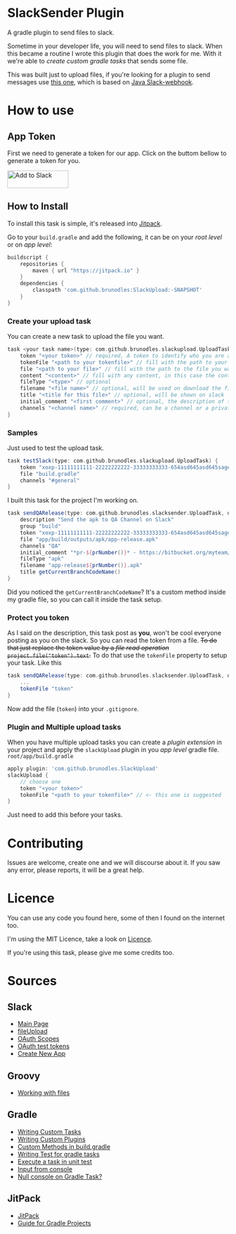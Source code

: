 # SlackSender Plugin
A gradle plugin to send files to slack.

Sometime in your developer life, you will need to send files to slack.
When this became a routine I wrote this plugin that does the work for me.
With it we're able to *create custom gradle tasks* that sends some file.

This was built just to upload files, if you're looking for a plugin to send messages use [this one](https://github.com/Mindera/gradle-slack-plugin), which is based on [Java Slack-webhook](https://github.com/gpedro/slack-webhook).

# How to use

## App Token

First we need to generate a token for our app.
Click on the buttom bellow to generate a token for you.

<a href="https://slack.com/oauth/authorize?scope=files:write:user&amp;client_id=69648668736.86028092004"><img alt="Add to Slack" height="40" width="139" src="https://platform.slack-edge.com/img/add_to_slack.png" srcset="https://platform.slack-edge.com/img/add_to_slack.png 1x, https://platform.slack-edge.com/img/add_to_slack@2x.png 2x"></a>

## How to Install

To install this task is simple, it's released into [Jitpack](https://jitpack.io/).

Go to your `build.gradle` and add the following, it can be on your *root level* or on *app level*:
```gradle
buildscript {
    repositories {
        maven { url "https://jitpack.io" }
    }
    dependencies {
        classpath 'com.github.brunodles:SlackUpload:-SNAPSHOT'
    }
}
```

### Create your upload task
You can create a new task to upload the file you want.

```gradle
task <your task name>(type: com.github.brunodles.slackupload.UploadTask) {
    token "<your token>" // required, A token to identify who you are and where to send. To create the token look above. Don't need to be filled if you you use the `tokenFile`.
    tokenFile "<path to your tokenfile>" // fill with the path to your token file. Don't use when `token` is filled.
    file "<path to your file>" // fill with the path to the file you want to send. Don't fill this if `content` is filled
    content "<content>" // fill with any content, in this case the content will be converted into a Snippet. Don't fill this if `file` is filled.
    fileType "<type>" // optional
    filename "<file name>" // optional, will be used on download the file
    title "<title for this file>" // optional, will be shown on slack
    initial_comment "<first comment>" // optional, the description of the file
    channels "<channel name>" // required, can be a channel or a private group
}
```

### Samples

Just used to test the upload task.
```gradle
task testSlack(type: com.github.brunodles.slackupload.UploadTask) {
    token "xoxp-11111111111-22222222222-33333333333-654asd645asd645sager654hge"
    file "build.gradle"
    channels "#general"
}
```

I built this task for the project I'm working on.
```gradle
task sendQARelease(type: com.github.brunodles.slacksender.UploadTask, dependsOn: 'assembleRelease') {
    description "Send the apk to QA Channel on Slack"
    group "build"
    token "xoxp-11111111111-22222222222-33333333333-654asd645asd645sager654hge"
    file "app/build/outputs/apk/app-release.apk"
    channels "QA"
    initial_comment "*pr-${prNumber()}* - https://bitbucket.org/myteam/myproject/pull-requests/${prNumber()}"
    fileType "apk"
    filename "app-release${prNumber()}.apk"
    title getCurrentBranchCodeName()
}
```

Did you noticed the `getCurrentBranchCodeName`? It's a custom method inside my gradle file, so you can call it inside the task setup.

### Protect you token
As I said on the description, this task post as **you**, won't be cool everyone posting as you on the slack.
So you can read the token from a file.
~~To do that just replace the token value by a *file read operation* `project.file("token").text`.~~
To do that use the `tokenFile` property to setup your task.
Like this

```gradle
task sendQARelease(type: com.github.brunodles.slacksender.UploadTask, dependsOn: 'assembleRelease') {
    ...
    tokenFile "token"
}
```
Now add the file (`token`) into your `.gitignore`.

### Plugin and Multiple upload tasks
When you have multiple upload tasks you can create a *plugin extension* in your project and apply the `slackUpload` plugin in you *app level* gradle file. `root/app/build.gradle`

```gradle
apply plugin: 'com.github.brunodles.SlackUpload'
slackUpload {
    // choose one
    token "<your token>"
    tokenFile "<path to your tokenfile>" // <- this one is suggested
}
```
Just need to add this before your tasks.

# Contributing

Issues are welcome, create one and we will discourse about it.
If you saw any error, please reports, it will be a great help.

# Licence
You can use any code you found here, some of then I found on the internet too.

I'm using the MIT Licence, take a look on [Licence](LICENCE.md).

If you're using this task, please give me some credits too.

# Sources

## Slack
* [Main Page](https://slack.com/)
* [fileUpload](https://api.slack.com/methods/files.upload)
* [OAuth Scopes](https://api.slack.com/docs/oauth-scopes)
* [OAuth test tokens](https://api.slack.com/docs/oauth-test-tokens)
* [Create New App](https://api.slack.com/apps?new_app=1)

## Groovy
* [Working with files ](http://mrhaki.blogspot.com.br/2009/08/groovy-goodness-working-with-files.html)

## Gradle
* [Writing Custom Tasks](https://docs.gradle.org/current/userguide/custom_tasks.html)
* [Writing Custom Plugins](https://docs.gradle.org/current/userguide/custom_plugins.html)
* [Custom Methods in build.gradle](http://stackoverflow.com/a/38032000/1622925)
* [Writing Test for gradle tasks](https://docs.gradle.org/current/userguide/test_kit.html)
* [Execute a task in unit test ](https://discuss.gradle.org/t/how-to-execute-a-task-in-unit-test-for-custom-plugin/6771/2)
* [Input from console](http://mrhaki.blogspot.com.br/2010/09/gradle-goodness-get-user-input-values.html)
* [Null console on Gradle Task?](http://stackoverflow.com/questions/19487576/gradle-build-null-console-object)

## JitPack
* [JitPack](https://jitpack.io/)
* [Guide for Gradle Projects](https://jitpack.io/docs/BUILDING/#gradle-projects)
